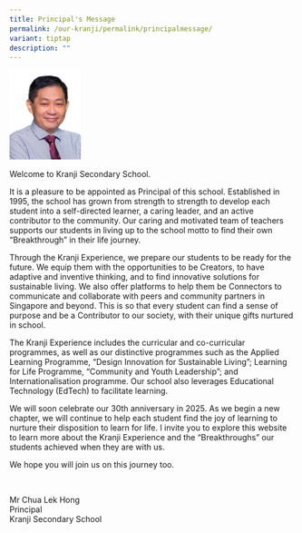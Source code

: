 ```yaml
---
title: Principal's Message
permalink: /our-kranji/permalink/principalmessage/
variant: tiptap
description: ""
---
```

<p></p><div class="isomer-image-wrapper"><img style="width: 25%;" height="auto" width="100%" alt="" src="/images/SMC/SMC 2023/mr chua lek hong.jpeg"></div><p>Welcome to Kranji Secondary School.</p><p>It is a pleasure to be appointed as Principal of this school. Established in 1995, the school has grown from strength to strength to develop each student into a self-directed learner, a caring leader, and an active contributor to the community. Our caring and motivated team of teachers supports our students in living up to the school motto to find their own “Breakthrough” in their life journey.</p><p>Through the Kranji Experience, we prepare our students to be ready for the future. We equip them with the opportunities to be Creators, to have adaptive and inventive thinking, and to find innovative solutions for sustainable living. We also offer platforms to help them be Connectors to communicate and collaborate with peers and community partners in Singapore and beyond. This is so that every student can find a sense of purpose and be a Contributor to our society, with their unique gifts nurtured in school.</p><p>The Kranji Experience includes the curricular and co-curricular programmes, as well as our distinctive programmes such as the Applied Learning Programme, “Design Innovation for Sustainable Living”; Learning for Life Programme, “Community and Youth Leadership”; and Internationalisation programme. Our school also leverages Educational Technology (EdTech) to facilitate learning.</p><p>We will soon celebrate our 30th anniversary in 2025. As we begin a new chapter, we will continue to help each student find the joy of learning to nurture their disposition to learn for life. I invite you to explore this website to learn more about the Kranji Experience and the “Breakthroughs” our students achieved when they are with us.</p><p>We hope you will join us on this journey too.</p><p>&nbsp;</p><p>Mr Chua Lek Hong<br>Principal<br>Kranji Secondary School</p>